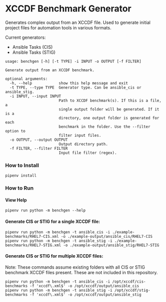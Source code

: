 # XCCDF Benchmark Generator

Generates complex output from an XCCDF file. Used to generate initial project files for automation tools in various formats.

Current generators:

* Ansible Tasks (CIS)
* Ansible Tasks (STIG)

```
usage: benchgen [-h] [-t TYPE] -i INPUT -o OUTPUT [-f FILTER]

Generate output from an XCCDF benchmark.

optional arguments:
  -h, --help            show this help message and exit
  -t TYPE, --type TYPE  Generator type. Can be ansible_cis or ansible_stig.
  -i INPUT, --input INPUT
                        Path to XCCDF benchmark(s). If this is a file, a
                        single output folder will be generated. If it is a
                        directory, one output folder is generated for each
                        benchmark in the folder. Use the --filter option to
                        filter input files.
  -o OUTPUT, --output OUTPUT
                        Output directory path.
  -f FILTER, --filter FILTER
                        Input file filter (regex).
```

### How to Install

    pipenv install

### How to Run

#### View Help

    pipenv run python -m benchgen --help

#### Generate CIS or STIG for a single XCCDF file:

    pipenv run python -m benchgen -t ansible_cis -i ./example-benchmarks/RHEL7-CIS.xml -o ./example-output/ansible_cis/RHEL7-CIS
    pipenv run python -m benchgen -t ansible_stig -i ./example-benchmarks/RHEL7-STIG.xml -o ./example-output/ansible_stig/RHEL7-STIG

#### Generate CIS or STIG for multiple XCCDF files:

Note: These commands assume existing folders with all CIS or STIG benchmark XCCDF files present. These are not included in this repository.

    pipenv run python -m benchgen -t ansible_cis -i /opt/xccdf/cis-benchmarks -f 'xccdf\.xml$' -o /opt/xccdf/output/ansible_cis
    pipenv run python -m benchgen -t ansible_stig -i /opt/xccdf/stig-benchmarks -f 'xccdf\.xml$' -o /opt/xccdf/output/ansible_stig
